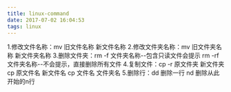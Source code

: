 ```yaml
---
title: linux-command
date: 2017-07-02 16:04:53
tags: linux
---
```

1.修改文件名称：mv 旧文件名称 新文件名称
2.修改文件夹名称：mv 旧文件夹名称 新文件夹名称
3.删除文件夹：rm -f 文件夹名称--包含只读文件会提示
              rm -rf 文件夹名称--不会提示，直接删除所有文件
4.复制文件：cp -r 原文件夹 新文件夹
            cp 原文件名 新文件名
            cp 文件名  文件夹名
5.删除行：dd 删除一行
          nd 删除从此开始的n行
